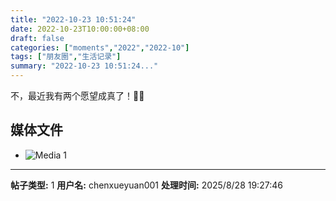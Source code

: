 ```yaml
---
title: "2022-10-23 10:51:24"
date: 2022-10-23T10:00:00+08:00
draft: false
categories: ["moments","2022","2022-10"]
tags: ["朋友圈","生活记录"]
summary: "2022-10-23 10:51:24..."
---
```


不，最近我有两个愿望成真了！🥂🥂

## 媒体文件

- ![Media 1](/Moments/photos/2022-10-23/202210231051240.jpg)

---

**帖子类型:** 1
**用户名:** chenxueyuan001
**处理时间:** 2025/8/28 19:27:46